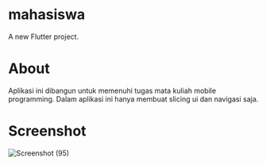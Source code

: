 # mahasiswa

A new Flutter project.

# About
Aplikasi ini dibangun untuk memenuhi tugas mata kuliah mobile programming. Dalam aplikasi ini hanya membuat slicing ui dan navigasi saja.


# Screenshot 
![Screenshot (95)](https://user-images.githubusercontent.com/113486720/231599687-c50602be-33f9-47ca-96f3-e8e006218883.png)
